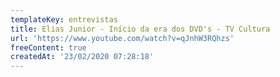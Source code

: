 ```yaml
---
templateKey: entrevistas
title: Elias Junior - Início da era dos DVD's - TV Cultura
url: 'https://www.youtube.com/watch?v=qJnhW3RQhzs'
freeContent: true
createdAt: '23/02/2020 07:28:18'
---
```


